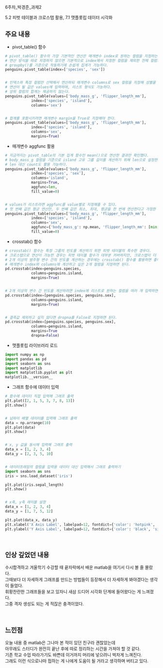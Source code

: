 6주차_박경준_과제2

5.2 피벗 테이블과 크로스탭 활용, 7.1 맷플롯립 데이터 시각화
## **주요 내용**
- pivot_table() 함수
```python
# pivot_table() 함수의 가장 기본적인 연산은 매개변수 index로 원하는 컬럼을 지정하는 것이다. 
# 연산 방식을 따로 지정하지 않으면 기본적으로 index에서 지정한 컬럼을 제외한 전체 컬럼의 평균값을 구한다.
# groupby()를 기준으로 작동하기에 손쉽게 집계가 가능하다.
penguins.pivot_table(index=['species', 'sex'])


# 인덱스와 특정 컬럼만 선택해서 연산하되 매개변수 columns로 sex 컬럼을 지정해 성별을 분리해 연산해보겠다.
# 연산이 될 값은 values에 입력하며, 리스트 형식도 가능하다.
# 상위 컬럼의 합계는 제공하지 않는다.
penguins.pivot_table(values=['body_mass_g', 'flipper_length_mm'],
			index=['species', 'island'],
			columns='sex')


# 합계를 포함시키려면 매개변수 margin을 True로 지정해야 한다.
penguins.pivot_table(values=['body_mass_g', 'flipper_length_mm'],
			index=['species', 'island'],
			columns='sex',
			margins=True)
```

- 매개변수 aggfunc 활용
```python
# 지금까지는 pivot_table의 기본 집계 함수인 mean()으로 연산한 결과만 확인했다.
# body_mass_g 컬럼을 기준으로 island 고유 그룹 길이를 계산하기 위해 len으로 설정한 예제이다.
# len 대신 count도 활용 가능하다.
penguins.pivot_table(values=['body_mass_g', 'flipper_length_mm'],
			index=['species', 'sex'],
			columns='island',
			margins=True,
			aggfunc=len,
			fill_value=0)


# values가 리스트라면 aggfunc를 value별로 지정해줄 수 있다.
# 첫 번째 값은 평균 연산만, 두 번째 값은 최소, 최대, 평균을 한 번에 연산한다고 가정한 코드다.
penguins.pivot_table(values=['body_mass_g', 'flipper_length_mm'],
			index=['species', 'island'],
			columns='sex',
			aggfunc={'body_mass_g': np.mean, 'flipper_length_mm': [min, max, np.mean]},
			fill_value=0)
```

- crosstab() 함수
```python
# crosstab() 함수는 특정 그룹의 빈도를 계산하기 위한 피벗 테이블의 특수한 경우다.
# 크로스탭으로 연산이 가능한 경우는 피벗 테이블 함수가 대부분 커버하지만, 크로스탭이 더 편리한 경우가 있다.
# 2개 이상의 범주형 변수 간의 빈도를 계산하는 경우에는 crosstab() 함수를 활용하면 좋다.
# 매개변수 index와 columns에 계산하고 싶은 2개 컬럼을 지정하면 된다.
pd.crosstab(index=penguins.species,
			columns=penguins.island,
			margins=True)


# 2개 이상의 변수 간 빈도를 계산하려면 index에 리스트로 원하는 컬럼을 여러 개 입력하면 된다.
pd.crosstab(index=[penguins.species, penguins.sex],
			columns=penguins.island,
			margins=True)


# 결측값 제외하고 싶지 않다면 dropna를 False로 지정하면 된다.
pd.crosstab(index=[penguins.species, penguins.sex],
			columns=penguins.island,
			margins=True
			dropna=False)
```

- 맷플롯립 라이브러리 로드
```python
import numpy as np
import pandas as pd
import seaborn as sns
import matplotlib
import matplotlib.pyplot as plt
matplotlib.__version__
```

- 그래프 함수에 데이터 입력
```python
# 함수에 데이터 직접 입력해 그래프 출력
plt.plot([2, 1, 5, 3, 7, 8, 13])
plt.show()


# 넘파이 배열 데이터를 입력해 그래프 출력
data = np.arrange(10)
plt.plot(data)
plt.show()


# x, y 값을 동시에 입력해 그래프 출력
data_x = [1, 2, 3, 4]
data_y = [2, 3, 5, 10]


# 데이터프레임의 컬럼을 입력용 데이터 대신 입력해서 그래프 출력하기
import seaborn as sns
iris = sns.load_dataset('iris')

plt.plot(iris.sepal_length)
plt.show()


# x축, y축 레이블 설정
data_x = [1, 2, 3, 4]
data_y = [1, 7, 5, 12]

plt.plot(data_x, data_y)
plt.xlabel('X Axis Label', labelpad=12, fontdict={'color': 'hotpink', 'size': 14})
plt.ylabel('Y Axis Label', labelpad=12, fontdict={'color': 'black', 'size': 14})
```

<br/>

## **인상 깊었던 내용**
수시합격하고 겨울학기 수강할 때 끝자락에서 배운 matlab을 여기서 다시 볼 줄 몰랐다. <br/>
그때보다 더 자세하게 그래프를 만드는 방법들이 등장해서 더 자세하게 봐야겠다는 생각이 들었다. <br/>
휘황찬란한 그래프들을 보고 있자니 새삼 드디어 시각화 단계에 들어왔다는 게 느껴졌다. <br/>
그중 격자 생성도 되는 게 적잖은 충격이었다.

<br/>

## **느낀점**
오늘 내용 중 matlab은 그나마 본 적이 있던 친구라 괜찮았는데 <br/>
아무래도 스터디가 완전히 끝난 후에 따로 정리하는 시간을 가져야 할 것 같다. <br/>
기존 학교 수업 따라가기도 바쁜데 이거까지 머리에 넣으려니 벅차게 느껴진다. <br/>
그래도 이런 식으로나마 접하는 게 나에게 도움이 될 거라고 생각하며 버티고 있다. <br/>
